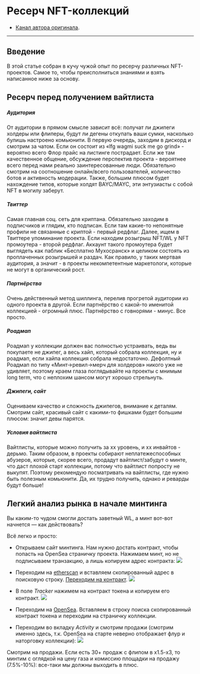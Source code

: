 # Ресерч NFT-коллекций
- [Канал автора оригинала](https://t.me/serp1337pub).
---

## Введение
В этой статье собран в кучу чужой опыт по ресерчу различных NFT-проектов. Самое то, чтобы преисполниться знаниями и взять написанное ниже за основу.

## Ресерч перед получением вайтлиста
##### Аудитория
От аудитории в прямом смысле зависит всё: получат ли джипеги холдеры или флиперы, будут ли дегены откупать ваши сумки, насколько булишь настроено комьюнити. В первую очередь, заходим в дискорд и смотрим за чатом. Если он состоит из «lfg wagmi suck me go grind» - вероятно всего Флор прайс на листинге пострадает. Если же там качественное общение, обсуждение перспектив проекта - вероятнее всего перед нами реально заинтересованные люди. Обязательно смотрим на соотношение онлайн/всего пользователей, количество ботов и активность модерации. Также, большим плюсом будет нахождение типов, которые холдят BAYC/MAYC, эти энтузиасты с собой NFT в могилу заберут.

##### Твиттер
Самая главная соц. сеть для криптана. Обязательно заходим в подписчиков и глядим, кто подписан. Если там какие-то непонятные профили не связанные с криптой - первый редфлаг. Далее, ищем в Твиттере упоминание проекта. Если находим розыгрыш NFT/WL у NFT промоутера - второй редфлаг. Аккаунт такого промоутера будет выглядеть как паблик «Бесплатно Мухосранск» и целиком состоять из проплаченных розыгрышей и раздач. Как правило, у таких мертвая аудитория, а значит - в проекты некомпетентные маркетологи, которые не могут в органический рост. 

##### Партнёрства
Очень действенный метод шиллинга, перелив прогретой аудитории из одного проекта в другой. Если партнёрство с какой-то именитой коллекцией - огромный плюс. Партнёрство с говнорями - минус. Все просто.

##### Роадмап
Роадмап у коллекции должен вас полностью устраивать, ведь вы покупаете не джипег, а весь хайп, который собрала коллекция, ну и роадмап, если хайпа коллекция собрала недостаточно. Дефолтный Роадмап по типу «Минт->ревил->мерч для холдеров» никого уже не удивляет, поэтому краем глаза поглядывайте на проекты с мнимым long term, что c неплохим шансом могут хорошо стрельнуть.

##### Джипеги, сайт 
Оцениваем качество и сложность джипегов, внимание к деталям. Смотрим сайт, красивый сайт с какими-то фишками будет большим плюсом: значит девы парятся.

##### Условия вайтлиста 
Вайтлисты, которые можно получить за xx уровень, и xx инвайтов - дерьмо. Таким образом, в проекты собирают неплатежеспособных абузеров, которые, скорее всего, продадут вайтлист/забудут о минте, что даст плохой старт коллекции, потому что вайтлист попросту не выкупят. Поэтому рекомендую посматривать на вайтлисты, где нужно быть полезным комьюнити. Да, их трудно получить, однако и реварды будут больше!

## Легкий анализ рынка в начале минтинга
Вы каким-то чудом смогли достать заветный WL, а минт вот-вот начнется — как действовать?

Всё легко и просто:
- Открываем сайт минтинга. Нам нужно достать контракт, чтобы попасть на OpenSea страничку проекта. Нажимаем минт, но не подписываем транзакцию, а лишь копируем адрес контракта:
![](https://sun9-16.userapi.com/impg/f2Mz9utrDUuq8Cy_ViwmLjMK2fSXI86T6BWUpw/zCcO0iMVCM8.jpg?size=394x559&quality=96&sign=76d81942ec72dc1dbfc0deb6cafd9522&type=album)

- Переходим на [etherscan](https://etherscan.io) и вставляем скопированный адрес в поисковую строку. [Переходим на контракт](https://etherscan.io/address/0xE1A25F378dbbBA97d48b35acbef440b1339aDaE7).
![](https://sun9-69.userapi.com/impg/ljHAy6f5vPnePuC1i4EtD-lJcaSHi47tRPrGtQ/l68T5TkcsxU.jpg?size=807x186&quality=96&sign=9f56e8ec3dfd818b6a3db3e9e8f07306&type=album)

- В поле *Tracker* нажимем на контракт токена и копируем его контракт.
![](https://sun9-24.userapi.com/impg/O-zABLz_7A499wu-3YPpYFxpr0K0PGL7fKeMrA/HsqAqZ_E81I.jpg?size=807x197&quality=96&sign=316c8686d733f1c4be144cb195585029&type=album)

- Переходим на [OpenSea](https://opensea.io/). Вставляем в строку поиска скопированный контракт токена и переходим на страничку коллекции.
- Переходим во вкладку *Activity* и смотрим продажи (смотрим именно здесь, т.к. OpenSea на старте неверно отображает флур и наторговку коллекции):
![](https://sun9-10.userapi.com/impg/8Hb7OZEFHhJIbhjQTb4h19AmiF_xcinjUKhUAw/T-hbSJuaV2A.jpg?size=807x422&quality=96&sign=114ae4c948b885af597e5715e5cdd91d&type=album)

Смотрим на продажи. Если есть 30+ продаж с флипом в х1.5-х3, то минтим с оглядкой на цену газа и комиссию площадки на продажу (7.5%-10%): все-таки мы должны выходить в плюс.